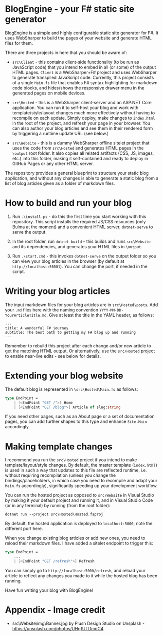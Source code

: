 # BlogEngine - your F# static site generator

BlogEngine is a simple and highly configurable static site generator for F#. It uses WebSharper to build the pages of your website and generate HTML files for them.

There are three projects in here that you should be aware of:

 * `src\Client` - this contains client-side functionality (to be run as JavaScript code) that you intend to embed in all (or some) of the output HTML pages. `Client` is a WebSharper+F# project and uses WebSharper to generate transpiled JavaScript code. Currently, this project consists of a single `Main.fs` file that enables F# syntax highlighting for markdown code blocks, and hides/shows the responsive drawer menu in the generated pages on mobile devices.

 * `src\Hosted` - this is a WebSharper client-server and an ASP.NET Core application. You can run it to self-host your blog and work with template/style/layout changes much more effectively without having to recompile on each update. Simply deploy, make changes to `index.html` in the root of the project, and refresh your page in your browser. You can also author your blog articles and see them in their rendered form by triggering a runtime update URL (see below.)

 * `src\Website` - this is a dummy WebSharper offline sitelet project that uses the code from `src\Hosted` and generates HTML pages in the `\output` root folder. It also copies all related artifacts (CSS, JS, images, etc.) into this folder, making it self-contained and ready to deploy in GitHub Pages or any other HTML server.

The repository provides a general blueprint to structure your static blog application, and without any changes is able to generate a static blog from a list of blog articles given as a folder of markdown files.

# How to build and run your blog

1) Run `.\install.ps` - do this the first time you start working with this repository. This script installs the required JS/CSS resources (only Bulma at the moment) and a convenient HTML server, `dotnet-serve` to serve the output.

2) In the root folder, run `dotnet build` - this builds and runs `src\Website` and its dependencies, and generates your HTML files in `\output`.

3) Run `.\start.cmd` - this invokes `dotnet-serve` on the output folder so you can view your blog articles in the browser (by default at `http://localhost:56001`). You can change the port, if needed in the script.

# Writing your blog articles

The input markdown files for your blog articles are in `src\Hosted\posts`. Add your `.md` files here with the naming convention `YYYY-MM-DD-YourArticleTitle.md`. Give at least the title in the YAML header, as follows:

```
---
title: A wonderful F# journey
subtitle: The best path to getting my F# blog up and running
---
```

Remember to rebuild this project after each change and/or new article to get the matching HTML output. Or alternatively, use the `src/Hosted` project to enable near-live edits - see below for details.

# Extending your blog website

The default blog is represented in `\src\Hosted\Main.fs` as follows:

```fsharp
type EndPoint =
    | [<EndPoint "GET /">] Home
    | [<EndPoint "GET /blog">] Article of slug:string
```

If you need other pages, such as an About page or a set of documentation pages, you can add further shapes to this type and enhance `Site.Main` accordingly.

# Making template changes

I recommend you run the `src\Hosted` project if you intend to make template/layout/style changes. By default, the master template (`index.html`) is used in such a way that updates to this file are reflected runtime, i.e. without requiring recompilation (unless you change the bindings/placeholders, in which case you need to recompile and adapt your `Main.fs` accordingly), significantly speeding up your development workflow.

You can run the hosted project as opposed to `src/Website` in Visual Studio by making it your default project and running it, and in Visual Studio Code (or in any terminal) by running (from the root folder):

```
dotnet run --project src\Hosted\Hosted.fsproj
```

By default, the hosted application is deployed to `localhost:5000`, note the different port here.

When you change existing blog articles or add new ones, you need to reload their markdown files. I have added a sitelet endpoint to trigger this:

```fsharp
type EndPoint =
    ...
    | [<EndPoint "GET /refresh">] Refresh
```

You can simply go to `http://localhost:5000/refresh`, and reload your article to reflect any changes you made to it while the hosted blog has been running.

Have fun writing your blog with BlogEngine!

# Appendix - Image credit

* src\Website\img\Banner.jpg by Plush Design Studio on Unsplash - https://unsplash.com/photos/UHqfUTDmdC4

